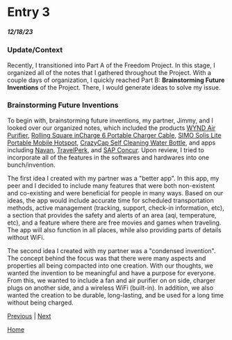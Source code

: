 # Entry 3
##### 12/18/23
### Update/Context
Recently, I transitioned into Part A of the Freedom Project. In this stage, I organized all of the notes that I gathered throughout the Project. With a couple days of organization, I quickly reached Part B: **Brainstorming Future Inventions** of the Project. There, I would generate ideas to solve my issue.

### Brainstorming Future Inventions
To begin with, brainstorming future inventions, my partner, Jimmy, and I looked over our organized notes, which included the products [WYND Air Purifier](https://hellowynd.com/products/essential?variant=44129312440593), [Rolling Square inCharge 6 Portable Charger Cable](https://www.amazon.com/inCharge-Six-One-Portable-Compatible/dp/B086WHBN3N/?tag=pcworld02-20&asc_refurl=https://www.pcworld.com/article/2000726/travel-gadgets-need-next-trip-or-vacation.html), [SIMO Solis Lite Portable Mobile Hotspot](https://www.amazon.com/Hotspot-Coverage-Connected-Devices-Technology/dp/B08YKB6VMN/?tag=pcworld02-20&asc_refurl=https://www.pcworld.com/article/2000726/travel-gadgets-need-next-trip-or-vacation.html), [CrazyCap Self Cleaning Water Bottle](https://www.amazon.com/CrazyCap-Pro-Award-Winning-Self-Cleaning-Insulated/dp/B0B4BSYSPZ/?tag=pcworld02-20&asc_refurl=https%3A%2F%2Fwww.pcworld.com%2Farticle%2F2000726%2Ftravel-gadgets-need-next-trip-or-vacation.html&th=1), and apps including [Navan](Navan.com), [TravelPerk](https://www.travelperk.com/), and [SAP Concur](https://www.concur.com/). Upon review, I tried to incorporate all of the features in the softwares and hardwares into one bunch/invention.

The first idea I created with my partner was a "better app". In this app, my peer and I decided to include many features that were both non-existent and co-existing and were beneficial for people in many ways. Based on our ideas, the app would include accurate time for scheduled transportation methods, active management (tracking, support, check-in information, etc), a section that provides the safety and alerts of an area (aqi, temperature, etc), and a feature where there are free movies and games when traveling. The app will also function in all places, while also providing parts of details without WiFi.

The second idea I created with my partner was a "condensed invention". The
concept behind the focus was that there were many aspects and properties all being compacted into one creation. With our thoughts, we wanted the invention to be meaningful and have a purpose for everyone. From this, we wanted to include a fan and air purifier on on side, charger plugs on another side, and a wireless WiFi (built-in). In addition, we also wanted the creation to be durable, long-lasting, and be used for a long time without being charged.

[Previous](entry02.md) | [Next](entry04.md)

[Home](../README.md)
